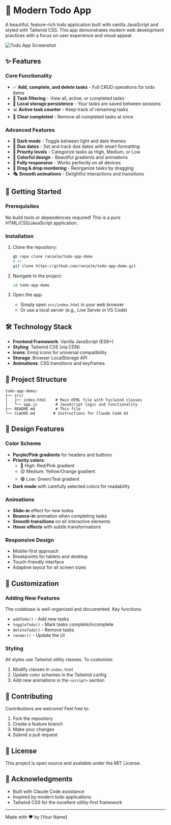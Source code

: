 # 🌈 Modern Todo App

A beautiful, feature-rich todo application built with vanilla JavaScript and styled with Tailwind CSS. This app demonstrates modern web development practices with a focus on user experience and visual appeal.

![Todo App Screenshot](screenshot.png)

## ✨ Features

### Core Functionality
- ✅ **Add, complete, and delete tasks** - Full CRUD operations for todo items
- 📝 **Task filtering** - View all, active, or completed tasks
- 💾 **Local storage persistence** - Your tasks are saved between sessions
- 📊 **Active task counter** - Keep track of remaining tasks
- 🧹 **Clear completed** - Remove all completed tasks at once

### Advanced Features
- 🌙 **Dark mode** - Toggle between light and dark themes
- 📅 **Due dates** - Set and track due dates with smart formatting
- 🎯 **Priority levels** - Categorize tasks as High, Medium, or Low
- 🎨 **Colorful design** - Beautiful gradients and animations
- 📱 **Fully responsive** - Works perfectly on all devices
- 🔄 **Drag & drop reordering** - Reorganize tasks by dragging
- 🎭 **Smooth animations** - Delightful interactions and transitions

## 🚀 Getting Started

### Prerequisites
No build tools or dependencies required! This is a pure HTML/CSS/JavaScript application.

### Installation
1. Clone the repository:
   ```bash
   gh repo clone ranielm/todo-app-demo
   # or
   git clone https://github.com/ranielm/todo-app-demo.git
   ```

2. Navigate to the project:
   ```bash
   cd todo-app-demo
   ```

3. Open the app:
   - Simply open `src/index.html` in your web browser
   - Or use a local server (e.g., Live Server in VS Code)

## 🛠️ Technology Stack

- **Frontend Framework**: Vanilla JavaScript (ES6+)
- **Styling**: Tailwind CSS (via CDN)
- **Icons**: Emoji icons for universal compatibility
- **Storage**: Browser LocalStorage API
- **Animations**: CSS transitions and keyframes

## 📁 Project Structure

```
todo-app-demo/
├── src/
│   ├── index.html    # Main HTML file with Tailwind classes
│   └── app.js        # JavaScript logic and functionality
├── README.md         # This file
└── CLAUDE.md        # Instructions for Claude Code AI
```

## 🎨 Design Features

### Color Scheme
- **Purple/Pink gradients** for headers and buttons
- **Priority colors**:
  - 🔴 High: Red/Pink gradient
  - 🟡 Medium: Yellow/Orange gradient
  - 🟢 Low: Green/Teal gradient
- **Dark mode** with carefully selected colors for readability

### Animations
- **Slide-in** effect for new todos
- **Bounce-in** animation when completing tasks
- **Smooth transitions** on all interactive elements
- **Hover effects** with subtle transformations

### Responsive Design
- Mobile-first approach
- Breakpoints for tablets and desktop
- Touch-friendly interface
- Adaptive layout for all screen sizes

## 🔧 Customization

### Adding New Features
The codebase is well-organized and documented. Key functions:
- `addTodo()` - Add new tasks
- `toggleTodo()` - Mark tasks complete/incomplete
- `deleteTodo()` - Remove tasks
- `render()` - Update the UI

### Styling
All styles use Tailwind utility classes. To customize:
1. Modify classes in `index.html`
2. Update color schemes in the Tailwind config
3. Add new animations in the `<script>` section

## 🤝 Contributing

Contributions are welcome! Feel free to:
1. Fork the repository
2. Create a feature branch
3. Make your changes
4. Submit a pull request

## 📄 License

This project is open source and available under the MIT License.

## 👏 Acknowledgments

- Built with Claude Code assistance
- Inspired by modern todo applications
- Tailwind CSS for the excellent utility-first framework

---

Made with ❤️ by [Your Name]